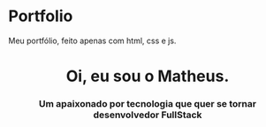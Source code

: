 # Portfolio
Meu portfólio, feito apenas com html, css e js.
<h1 align="center">Oi, eu sou o Matheus.</h1>
<h3 align="center">Um apaixonado por tecnologia que quer se tornar desenvolvedor FullStack</h3>


